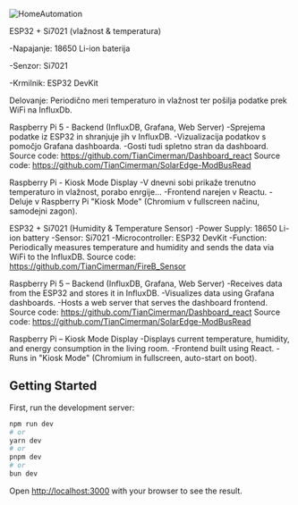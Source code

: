 
![HomeAutomation](https://github.com/user-attachments/assets/de01bad8-057f-4c11-bcea-a74cd66fdf1d)


ESP32 + Si7021 (vlažnost & temperatura)

-Napajanje: 18650 Li-ion baterija

-Senzor: Si7021

-Krmilnik: ESP32 DevKit

Delovanje: Periodično meri temperaturo in vlažnost ter pošilja podatke prek WiFi na InfluxDb.



Raspberry Pi 5 - Backend (InfluxDB, Grafana, Web Server)
-Sprejema podatke iz ESP32 in shranjuje jih v InfluxDB.
-Vizualizacija podatkov s pomočjo Grafana dashboarda.
-Gosti tudi spletno stran da dashboard.
Source code: https://github.com/TianCimerman/Dashboard_react
Source code: https://github.com/TianCimerman/SolarEdge-ModBusRead

Raspberry Pi - Kiosk Mode Display
-V dnevni sobi prikaže trenutno temperaturo in vlažnost, porabo enrgije...
-Frontend narejen v Reactu.
-Deluje v Raspberry Pi "Kiosk Mode" (Chromium v fullscreen načinu, samodejni zagon).


ESP32 + Si7021 (Humidity & Temperature Sensor)
-Power Supply: 18650 Li-ion battery
-Sensor: Si7021
-Microcontroller: ESP32 DevKit
-Function: Periodically measures temperature and humidity and sends the data via WiFi to the InfluxDB.
Source code: https://github.com/TianCimerman/FireB_Sensor

Raspberry Pi 5 – Backend (InfluxDB, Grafana, Web Server)
-Receives data from the ESP32 and stores it in InfluxDB.
-Visualizes data using Grafana dashboards.
-Hosts a web server that serves the dashboard frontend.
Source code: https://github.com/TianCimerman/Dashboard_react
Source code: https://github.com/TianCimerman/SolarEdge-ModBusRead

Raspberry Pi – Kiosk Mode Display
-Displays current temperature, humidity, and energy consumption in the living room.
-Frontend built using React.
-Runs in "Kiosk Mode" (Chromium in fullscreen, auto-start on boot).



## Getting Started

First, run the development server:

```bash
npm run dev
# or
yarn dev
# or
pnpm dev
# or
bun dev
```

Open [http://localhost:3000](http://localhost:3000) with your browser to see the result.
